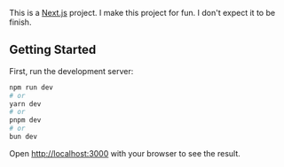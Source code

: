 This is a [Next.js](https://nextjs.org/) project. I make this project for fun. I don't expect it to be finish. 
## Getting Started

First, run the development server:

```bash
npm run dev
# or
yarn dev
# or
pnpm dev
# or
bun dev
```

Open [http://localhost:3000](http://localhost:3000) with your browser to see the result.
